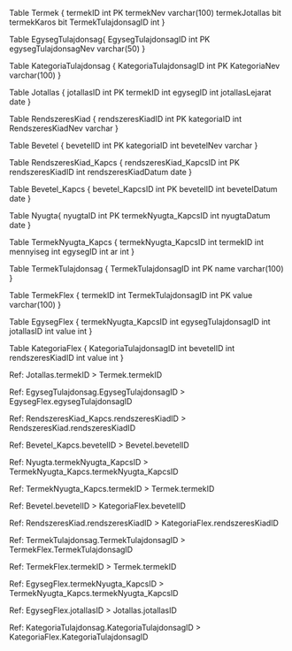 Table Termek {
  termekID int PK
  termekNev varchar(100)
  termekJotallas bit
  termekKaros bit
  TermekTulajdonsagID int
}

Table EgysegTulajdonsag{
  EgysegTulajdonsagID int PK
  egysegTulajdonsagNev varchar(50)
}

Table KategoriaTulajdonsag {
  KategoriaTulajdonsagID int PK
  KategoriaNev varchar(100)
}

Table Jotallas {
  jotallasID int PK
  termekID int 
  egysegID int 
  jotallasLejarat date
}

Table RendszeresKiad {
  rendszeresKiadID int PK
  kategoriaID int 
  RendszeresKiadNev varchar
}

Table Bevetel {
  bevetelID int PK
  kategoriaID int
  bevetelNev varchar
}

Table RendszeresKiad_Kapcs {
  rendszeresKiad_KapcsID int PK
  rendszeresKiadID int 
  rendszeresKiadDatum date
}

Table Bevetel_Kapcs {
  bevetel_KapcsID int PK
  bevetelID int 
  bevetelDatum date
}

Table Nyugta{
  nyugtaID int PK
  termekNyugta_KapcsID int
  nyugtaDatum date
}

Table TermekNyugta_Kapcs {
  termekNyugta_KapcsID int
  termekID int 
  mennyiseg int
  egysegID int 
  ar int
}

Table TermekTulajdonsag {
  TermekTulajdonsagID int PK
  name varchar(100)
}

Table TermekFlex {
  termekID int
  TermekTulajdonsagID int PK
  value varchar(100)
}

Table EgysegFlex {
  termekNyugta_KapcsID int
  egysegTulajdonsagID int
  jotallasID int
  value int
}

Table KategoriaFlex {
  KategoriaTulajdonsagID int
  bevetelID int
  rendszeresKiadID int
  value int
}

Ref: Jotallas.termekID > Termek.termekID

Ref: EgysegTulajdonsag.EgysegTulajdonsagID > EgysegFlex.egysegTulajdonsagID

Ref: RendszeresKiad_Kapcs.rendszeresKiadID > RendszeresKiad.rendszeresKiadID

Ref: Bevetel_Kapcs.bevetelID > Bevetel.bevetelID

Ref: Nyugta.termekNyugta_KapcsID > TermekNyugta_Kapcs.termekNyugta_KapcsID

Ref: TermekNyugta_Kapcs.termekID > Termek.termekID

Ref: Bevetel.bevetelID > KategoriaFlex.bevetelID

Ref: RendszeresKiad.rendszeresKiadID > KategoriaFlex.rendszeresKiadID

Ref: TermekTulajdonsag.TermekTulajdonsagID > TermekFlex.TermekTulajdonsagID

Ref: TermekFlex.termekID > Termek.termekID

Ref: EgysegFlex.termekNyugta_KapcsID > TermekNyugta_Kapcs.termekNyugta_KapcsID

Ref: EgysegFlex.jotallasID > Jotallas.jotallasID

Ref: KategoriaTulajdonsag.KategoriaTulajdonsagID > KategoriaFlex.KategoriaTulajdonsagID
